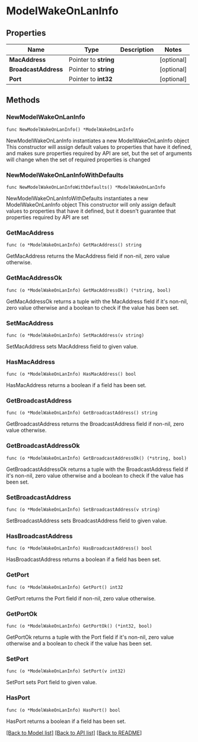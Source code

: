 # ModelWakeOnLanInfo

## Properties

Name | Type | Description | Notes
------------ | ------------- | ------------- | -------------
**MacAddress** | Pointer to **string** |  | [optional] 
**BroadcastAddress** | Pointer to **string** |  | [optional] 
**Port** | Pointer to **int32** |  | [optional] 

## Methods

### NewModelWakeOnLanInfo

`func NewModelWakeOnLanInfo() *ModelWakeOnLanInfo`

NewModelWakeOnLanInfo instantiates a new ModelWakeOnLanInfo object
This constructor will assign default values to properties that have it defined,
and makes sure properties required by API are set, but the set of arguments
will change when the set of required properties is changed

### NewModelWakeOnLanInfoWithDefaults

`func NewModelWakeOnLanInfoWithDefaults() *ModelWakeOnLanInfo`

NewModelWakeOnLanInfoWithDefaults instantiates a new ModelWakeOnLanInfo object
This constructor will only assign default values to properties that have it defined,
but it doesn't guarantee that properties required by API are set

### GetMacAddress

`func (o *ModelWakeOnLanInfo) GetMacAddress() string`

GetMacAddress returns the MacAddress field if non-nil, zero value otherwise.

### GetMacAddressOk

`func (o *ModelWakeOnLanInfo) GetMacAddressOk() (*string, bool)`

GetMacAddressOk returns a tuple with the MacAddress field if it's non-nil, zero value otherwise
and a boolean to check if the value has been set.

### SetMacAddress

`func (o *ModelWakeOnLanInfo) SetMacAddress(v string)`

SetMacAddress sets MacAddress field to given value.

### HasMacAddress

`func (o *ModelWakeOnLanInfo) HasMacAddress() bool`

HasMacAddress returns a boolean if a field has been set.

### GetBroadcastAddress

`func (o *ModelWakeOnLanInfo) GetBroadcastAddress() string`

GetBroadcastAddress returns the BroadcastAddress field if non-nil, zero value otherwise.

### GetBroadcastAddressOk

`func (o *ModelWakeOnLanInfo) GetBroadcastAddressOk() (*string, bool)`

GetBroadcastAddressOk returns a tuple with the BroadcastAddress field if it's non-nil, zero value otherwise
and a boolean to check if the value has been set.

### SetBroadcastAddress

`func (o *ModelWakeOnLanInfo) SetBroadcastAddress(v string)`

SetBroadcastAddress sets BroadcastAddress field to given value.

### HasBroadcastAddress

`func (o *ModelWakeOnLanInfo) HasBroadcastAddress() bool`

HasBroadcastAddress returns a boolean if a field has been set.

### GetPort

`func (o *ModelWakeOnLanInfo) GetPort() int32`

GetPort returns the Port field if non-nil, zero value otherwise.

### GetPortOk

`func (o *ModelWakeOnLanInfo) GetPortOk() (*int32, bool)`

GetPortOk returns a tuple with the Port field if it's non-nil, zero value otherwise
and a boolean to check if the value has been set.

### SetPort

`func (o *ModelWakeOnLanInfo) SetPort(v int32)`

SetPort sets Port field to given value.

### HasPort

`func (o *ModelWakeOnLanInfo) HasPort() bool`

HasPort returns a boolean if a field has been set.


[[Back to Model list]](../README.md#documentation-for-models) [[Back to API list]](../README.md#documentation-for-api-endpoints) [[Back to README]](../README.md)


